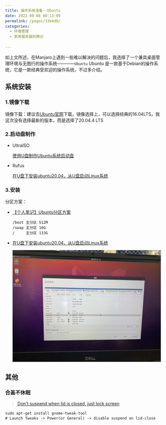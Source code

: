 ```yaml
---
title: 操作系统准备--Ubuntu
date: 2022-08-08 00:13:09
permalink: /pages/33b4d0/
categories: 
  - 环境管理
  - 家用服务器折腾记

---
```

如上文所述，在Manjaro上遇到一些难以解决的问题后，我选择了一个兼具桌面管理环境与无图行的操作系统————`Ubuntu`
Ubuntu 是一款基于Debian的操作系统，它是一款经典受欢迎的操作系统，不过多介绍。

<!--more-->
<!-- truncate -->

## 系统安装

### 1.镜像下载

镜像下载：建议去[Ubuntu官网](https://www.ubuntu.org.cn/global)下载，镜像选择上，可以选择经典的16.04LTS，我这次没有选择最新的版本，而是选择了20.04.4 LTS

### 2.启动盘制作

- UltralSO

  [使用U盘制作Ubuntu系统启动盘](https://zhuanlan.zhihu.com/p/378668860)

- Rufus

  [在U盘下安装ubuntu20.04，从U盘启动Linux系统](https://blog.csdn.net/qq_51491920/article/details/123668279)

### 3.安装

分区方案：

- [【个人笔记】Ubuntu分区方案](https://blog.csdn.net/qq_42751676/article/details/120850185)

  ```
  /boot 主分区 512M
  /swap 主分区 16G
  /     主分区 133G     
  ```

- [在U盘下安装ubuntu20.04，从U盘启动Linux系统](https://blog.csdn.net/qq_51491920/article/details/123668279)

  ![分区方案](./assets/img/watermark,type_d3F5LXplbmhlaQ,shadow_50,text_Q1NETiBALee0oOW_g-WQkeaalg==,size_20,color_FFFFFF,t_70,g_se,x_16.jpeg)

## 其他

### 合盖不休眠

>  [Don't suspend when lid is closed, just lock screen](https://askubuntu.com/questions/972169/ubuntu-17-10-and-later-dont-suspend-when-lid-is-closed-just-lock-screen)

```
sudo apt-get install gnome-tweak-tool
# Launch Tweaks -> Power(or General) -> disable suspend on lid-close
```

